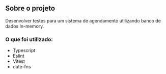 ## Sobre o projeto

Desenvolver testes para um sistema de agendamento utilizando banco de dados In-memory.

### O que foi utilizado:

-   Typescript
-   Eslint
-   Vitest
-   date-fns
